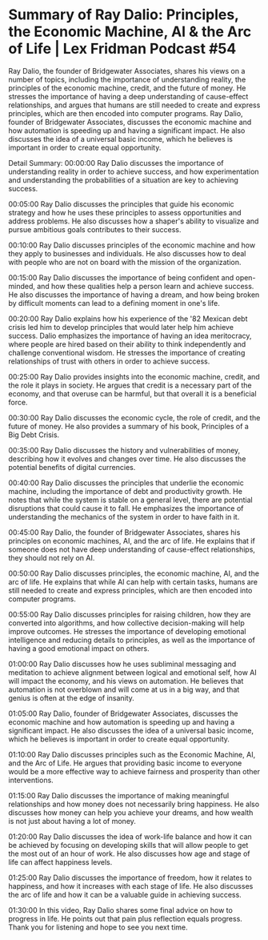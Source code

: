 # Summary of Ray Dalio: Principles, the Economic Machine, AI & the Arc of Life | Lex Fridman Podcast #54

Ray Dalio, the founder of Bridgewater Associates, shares his views on a number of topics, including the importance of understanding reality, the principles of the economic machine, credit, and the future of money. He stresses the importance of having a deep understanding of cause-effect relationships, and argues that humans are still needed to create and express principles, which are then encoded into computer programs.
Ray Dalio, founder of Bridgewater Associates, discusses the economic machine and how automation is speeding up and having a significant impact. He also discusses the idea of a universal basic income, which he believes is important in order to create equal opportunity.

Detail Summary: 
00:00:00
Ray Dalio discusses the importance of understanding reality in order to achieve success, and how experimentation and understanding the probabilities of a situation are key to achieving success.

00:05:00
Ray Dalio discusses the principles that guide his economic strategy and how he uses these principles to assess opportunities and address problems. He also discusses how a shaper's ability to visualize and pursue ambitious goals contributes to their success.

00:10:00
Ray Dalio discusses principles of the economic machine and how they apply to businesses and individuals. He also discusses how to deal with people who are not on board with the mission of the organization.

00:15:00
Ray Dalio discusses the importance of being confident and open-minded, and how these qualities help a person learn and achieve success. He also discusses the importance of having a dream, and how being broken by difficult moments can lead to a defining moment in one's life.

00:20:00
Ray Dalio explains how his experience of the '82 Mexican debt crisis led him to develop principles that would later help him achieve success. Dalio emphasizes the importance of having an idea meritocracy, where people are hired based on their ability to think independently and challenge conventional wisdom. He stresses the importance of creating relationships of trust with others in order to achieve success.

00:25:00
Ray Dalio provides insights into the economic machine, credit, and the role it plays in society. He argues that credit is a necessary part of the economy, and that overuse can be harmful, but that overall it is a beneficial force.

00:30:00
Ray Dalio discusses the economic cycle, the role of credit, and the future of money. He also provides a summary of his book, Principles of a Big Debt Crisis.

00:35:00
Ray Dalio discusses the history and vulnerabilities of money, describing how it evolves and changes over time. He also discusses the potential benefits of digital currencies.

00:40:00
Ray Dalio discusses the principles that underlie the economic machine, including the importance of debt and productivity growth. He notes that while the system is stable on a general level, there are potential disruptions that could cause it to fall. He emphasizes the importance of understanding the mechanics of the system in order to have faith in it.

00:45:00
Ray Dalio, the founder of Bridgewater Associates, shares his principles on economic machines, AI, and the arc of life. He explains that if someone does not have deep understanding of cause-effect relationships, they should not rely on AI.

00:50:00
Ray Dalio discusses principles, the economic machine, AI, and the arc of life. He explains that while AI can help with certain tasks, humans are still needed to create and express principles, which are then encoded into computer programs.

00:55:00
Ray Dalio discusses principles for raising children, how they are converted into algorithms, and how collective decision-making will help improve outcomes. He stresses the importance of developing emotional intelligence and reducing details to principles, as well as the importance of having a good emotional impact on others.

01:00:00
Ray Dalio discusses how he uses subliminal messaging and meditation to achieve alignment between logical and emotional self, how AI will impact the economy, and his views on automation. He believes that automation is not overblown and will come at us in a big way, and that genius is often at the edge of insanity.

01:05:00
Ray Dalio, founder of Bridgewater Associates, discusses the economic machine and how automation is speeding up and having a significant impact. He also discusses the idea of a universal basic income, which he believes is important in order to create equal opportunity.

01:10:00
Ray Dalio discusses principles such as the Economic Machine, AI, and the Arc of Life. He argues that providing basic income to everyone would be a more effective way to achieve fairness and prosperity than other interventions.

01:15:00
Ray Dalio discusses the importance of making meaningful relationships and how money does not necessarily bring happiness. He also discusses how money can help you achieve your dreams, and how wealth is not just about having a lot of money.

01:20:00
Ray Dalio discusses the idea of work-life balance and how it can be achieved by focusing on developing skills that will allow people to get the most out of an hour of work. He also discusses how age and stage of life can affect happiness levels.

01:25:00
Ray Dalio discusses the importance of freedom, how it relates to happiness, and how it increases with each stage of life. He also discusses the arc of life and how it can be a valuable guide in achieving success.

01:30:00
In this video, Ray Dalio shares some final advice on how to progress in life. He points out that pain plus reflection equals progress. Thank you for listening and hope to see you next time.

